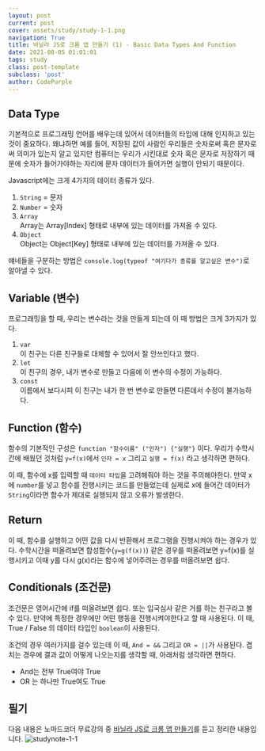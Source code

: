 ```yaml
---
layout: post
current: post
cover: assets/study/study-1-1.png
navigation: True
title: 바닐라 JS로 크롬 앱 만들기 (1) - Basic Data Types And Function
date: 2021-08-05 01:01:01
tags: study
class: post-template
subclass: 'post'
author: CodePurple
---
```



## Data Type 
 기본적으로 프로그래밍 언어를 배우는데 있어서 데이터들의 타입에 대해 인지하고 있는 것이 중요하다.  <!--break-->
 왜냐하면 예를 들어, 저장된 값이 사람인 우리들은 숫자로써 혹은 문자로써 의미가 있는지 알고 있지만 컴퓨터는 우리가 시킨대로 숫자 혹은 문자로 저장하기 때문에 숫자가 들어가야하는 자리에 문자 데이터가 들어가면 실행이 안되기 때문이다. 
<br>

Javascript에는 크게 4가지의 데이터 종류가 있다.
1. `String` = 문자
2. `Number` = 숫자
3. `Array`
<br> Array는 Array[Index] 형태로 내부에 있는 데이터를 가져올 수 있다.
4. `Object`
<br> Object는 Object[Key] 형태로 내부에 있는 데이터를 가져올 수 있다.

얘네들을 구분하는 방법은 `console.log(typeof "여기다가 종류를 알고싶은 변수")`로 알아낼 수 있다.

## Variable (변수)
프로그래밍을 할 때, 우리는 변수라는 것을 만들게 되는데 이 때 방법은 크게 3가지가 있다.
1. `var`
<br> 이 친구는 다른 친구들로 대체할 수 있어서 잘 안쓰인다고 했다.
2. `let`
<br> 이 친구의 경우, 내가 변수로 만들고 다음에 이 변수의 수정이 가능하다.
3. `const`
<br> 이름에서 보다시피 이 친구는 내가 한 번 변수로 만들면 다른데서 수정이 불가능하다.


## Function (함수)
함수의 기본적인 구성은 `function "함수이름" ("인자") {"실행"}` 이다. 우리가 수학시간에 배웠던 것처럼 `y=f(x)`에서 `인자 = x` 그리고 `실행 = f(x)` 라고 생각하면 편하다. 
<br>

이 때, 함수에 x를 입력할 때 `데이터 타입`을 고려해줘야 하는 것을 주의해야한다. 만약 x에 `number`를 넣고 함수를 진행시키는 코드를 만들었는데 실제로 x에 들어간 데이터가 `String`이라면 함수가 제대로 실행되지 않고 오류가 발생한다. 

## Return 
이 때, 함수를 실행하고 어떤 값을 다시 반환해서 프로그램을 진행시켜야 하는 경우가 있다. 수학시간을 떠올려보면 합성함수(`y=g(f(x))`) 같은 경우를 떠올려보면 y=f(x)를 실행시키고 이때 y를 다시 g(x)라는 함수에 넣어주려는 경우를 떠올려보면 쉽다.


## Conditionals (조건문)
조건문은 영어시간에 if를 떠올려보면 쉽다. 또는 입국심사 같은 거를 하는 친구라고 볼 수 있다. 만약에 특정한 경우에만 어떤 행동을 진행시켜야한다고 할 때 사용된다. 이 때, True / False 의 데이터 타입인 `boolean`이 사용된다. 
<br>

조건의 경우 여러가지를 걸수 있는데 이 때, `And = &&` 그리고 `OR = ||`가 사용된다. 겹치는 경우에 결과 값이 어떻게 나오는지를 생각할 때, 아래처럼 생각하면 편하다.
- And는 전부 True여야 True 
- OR 는 하나만 True여도 True

## 필기

 다음 내용은 노마드코더 무료강의 중 [바닐라 JS로 크롬 앱 만들기](https://nomadcoders.co/courses)를 듣고 정리한 내용입니다.
![studynote-1-1](https://user-images.githubusercontent.com/73425926/128322280-df57fb41-c3d0-4069-9aa5-c43eec32b191.jpg)